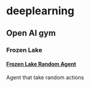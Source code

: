 # deeplearning

## Open AI gym

### Frozen Lake

#### [Frozen Lake Random Agent](open-ai-gym/frozen-lake/frozen_lake_random_agent.py)

Agent that take random actions


